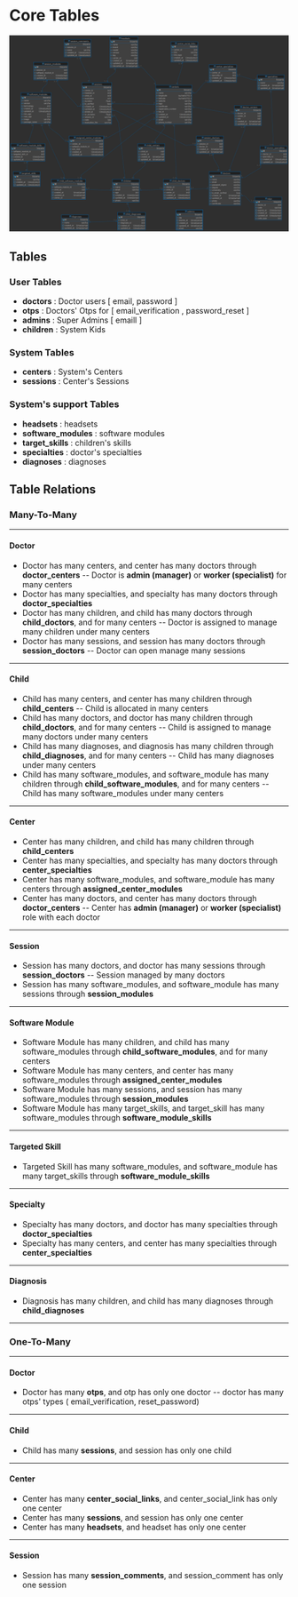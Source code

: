 # Core Tables

![ERD](https://raw.githubusercontent.com/vrapeutic/vrapeutic-new-backend-unicef/main/docs/vrapeutic_api_production%20-%20public.png?token=GHSAT0AAAAAACEYARQ244OIY4RCCHBJSQREZWLNVJA)

## Tables

### User Tables

- **doctors** : Doctor users [ email, password ]
- **otps** : Doctors' Otps for [ email_verification , password_reset ]
- **admins** : Super Admins [ emaill ]
- **children** : System Kids

### System Tables

- **centers** : System's Centers
- **sessions** : Center's Sessions

### System's support Tables

- **headsets** : headsets
- **software_modules** : software modules
- **target_skills** : children's skills
- **specialties** : doctor's specialties
- **diagnoses** : diagnoses

## Table Relations

### Many-To-Many

---

#### Doctor

- Doctor has many centers, and center has many doctors through **doctor_centers**
  -- Doctor is **admin (manager)** or **worker (specialist)** for many centers
- Doctor has many specialties, and specialty has many doctors through **doctor_specialties**
- Doctor has many children, and child has many doctors through **child_doctors**, and for many centers
  -- Doctor is assigned to manage many children under many centers
- Doctor has many sessions, and session has many doctors through **session_doctors**
  -- Doctor can open manage many sessions

---

#### Child

- Child has many centers, and center has many children through **child_centers**
  -- Child is allocated in many centers
- Child has many doctors, and doctor has many children through **child_doctors**, and for many centers
  -- Child is assigned to manage many doctors under many centers
- Child has many diagnoses, and diagnosis has many children through **child_diagnoses**, and for many centers
  -- Child has many diagnoses under many centers
- Child has many software_modules, and software_module has many children through **child_software_modules**, and for many centers
  -- Child has many software_modules under many centers

---

#### Center

- Center has many children, and child has many children through **child_centers**
- Center has many specialties, and specialty has many doctors through **center_specialties**
- Center has many software_modules, and software_module has many centers through **assigned_center_modules**
- Center has many doctors, and center has many doctors through **doctor_centers**
  -- Center has **admin (manager)** or **worker (specialist)** role with each doctor

---

#### Session

- Session has many doctors, and doctor has many sessions through **session_doctors**
  -- Session managed by many doctors
- Session has many software_modules, and software_module has many sessions through **session_modules**

---

#### Software Module

- Software Module has many children, and child has many software_modules through **child_software_modules**, and for many centers
- Software Module has many centers, and center has many software_modules through **assigned_center_modules**
- Software Module has many sessions, and session has many software_modules through **session_modules**
- Software Module has many target_skills, and target_skill has many software_modules through **software_module_skills**

---

#### Targeted Skill

- Targeted Skill has many software_modules, and software_module has many target_skills through **software_module_skills**

---

#### Specialty

- Specialty has many doctors, and doctor has many specialties through **doctor_specialties**
- Specialty has many centers, and center has many specialties through **center_specialties**

---

#### Diagnosis

- Diagnosis has many children, and child has many diagnoses through **child_diagnoses**

---

### One-To-Many

---

#### Doctor

- Doctor has many **otps**, and otp has only one doctor
  -- doctor has many otps' types ( email_verification, reset_password)

---

#### Child

- Child has many **sessions**, and session has only one child

---

#### Center

- Center has many **center_social_links**, and center_social_link has only one center
- Center has many **sessions**, and session has only one center
- Center has many **headsets**, and headset has only one center

---

#### Session

- Session has many **session_comments**, and session_comment has only one session

